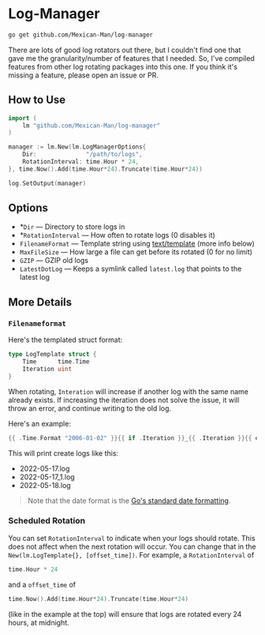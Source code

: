 # Log-Manager
```bash
go get github.com/Mexican-Man/log-manager
```

There are lots of good log rotators out there, but I couldn't find one that gave me the granularity/number of features that I needed. So, I've compiled features from other log rotating packages into this one. If you think it's missing a feature, please open an issue or PR.

## How to Use
```go
import (
    lm "github.com/Mexican-Man/log-manager"
)

manager := lm.New(lm.LogManagerOptions{
    Dir:              "/path/to/logs",
    RotationInterval: time.Hour * 24,
}, time.Now().Add(time.Hour*24).Truncate(time.Hour*24))

log.SetOutput(manager)
```

## Options
- *`Dir` — Directory to store logs in
- *`RotationInterval` — How often to rotate logs (0 disables it)
- `FilenameFormat` — Template string using [text/template](https://pkg.go.dev/text/template) (more info below)
- `MaxFileSize` — How large a file can get before its rotated (0 for no limit)
- `GZIP` — GZIP old logs
- `LatestDotLog` — Keeps a symlink called `latest.log` that points to the latest log

## More Details
### `Filenameformat`
Here's the templated struct format:
```go
type LogTemplate struct {
	Time      time.Time
	Iteration uint
}
```

When rotating, `Interation` will increase if another log with the same name already exists. If increasing the iteration does not solve the issue, it will throw an error, and continue writing to the old log.

Here's an example:
```go
{{ .Time.Format "2006-01-02" }}{{ if .Iteration }}_{{ .Iteration }}{{ end }}
```
This will print create logs like this:
- 2022-05-17.log
- 2022-05-17_1.log
- 2022-05-18.log

> Note that the date format is the [Go's standard date formatting](https://pkg.go.dev/time#Time.Format).

### Scheduled Rotation
You can set `RotationInterval` to indicate when your logs should rotate. This does not affect when the next rotation will occur. You can change that in the `New(lm.LogTemplate{}, [offset_time])`. For example, a `RotationInterval` of
```go
time.Hour * 24
```
and a `offset_time` of
```go
time.Now().Add(time.Hour*24).Truncate(time.Hour*24)
```
(like in the example at the top) will ensure that logs are rotated every 24 hours, at midnight.

